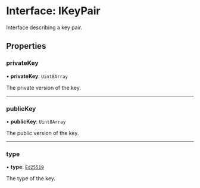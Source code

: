 # Interface: IKeyPair

Interface describing a key pair.

## Properties

### privateKey

• **privateKey**: `Uint8Array`

The private version of the key.

___

### publicKey

• **publicKey**: `Uint8Array`

The public version of the key.

___

### type

• **type**: [`Ed25519`](../enums/KeyType.md#ed25519)

The type of the key.
